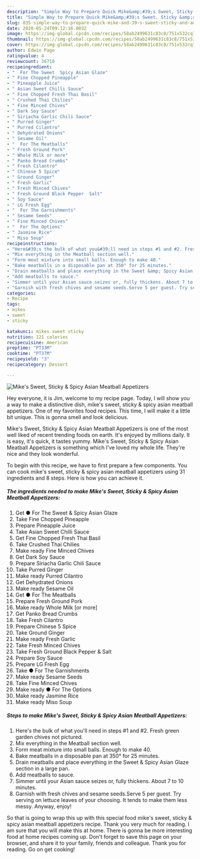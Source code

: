 ```yaml
---
description: "Simple Way to Prepare Quick Mike&amp;#39;s Sweet, Sticky &amp;amp; Spicy Asian Meatball Appetizers"
title: "Simple Way to Prepare Quick Mike&amp;#39;s Sweet, Sticky &amp;amp; Spicy Asian Meatball Appetizers"
slug: 835-simple-way-to-prepare-quick-mike-and-39-s-sweet-sticky-and-amp-spicy-asian-meatball-appetizers
date: 2020-05-24T09:12:16.003Z
image: https://img-global.cpcdn.com/recipes/58ab2499631c83c8/751x532cq70/mikes-sweet-sticky-spicy-asian-meatball-appetizers-recipe-main-photo.jpg
thumbnail: https://img-global.cpcdn.com/recipes/58ab2499631c83c8/751x532cq70/mikes-sweet-sticky-spicy-asian-meatball-appetizers-recipe-main-photo.jpg
cover: https://img-global.cpcdn.com/recipes/58ab2499631c83c8/751x532cq70/mikes-sweet-sticky-spicy-asian-meatball-appetizers-recipe-main-photo.jpg
author: Edwin Page
ratingvalue: 4
reviewcount: 36710
recipeingredient:
- "  For The Sweet  Spicy Asian Glaze"
- " Fine Chopped Pineapple"
- " Pineapple Juice"
- " Asian Sweet Chilli Sauce"
- " Fine Chopped Fresh Thai Basil"
- " Crushed Thai Chilies"
- " Fine Minced Chives"
- " Dark Soy Sauce"
- " Siriacha Garlic Chili Sauce"
- " Purred Ginger"
- " Purred Cilantro"
- " Dehydrated Onions"
- " Sesame Oil"
- "  For The Meatballs"
- " Fresh Ground Pork"
- " Whole Milk or more"
- " Panko Bread Crumbs"
- " Fresh Cilantro"
- " Chinese 5 Spice"
- " Ground Ginger"
- " Fresh Garlic"
- " Fresh Minced Chives"
- " Fresh Ground Black Pepper  Salt"
- " Soy Sauce"
- " LG Fresh Egg"
- "  For The Garnishments"
- " Sesame Seeds"
- " Fine Minced Chives"
- "  For The Options"
- " Jasmine Rice"
- " Miso Soup"
recipeinstructions:
- "Here&#39;s the bulk of what you&#39;ll need in steps #1 and #2. Fresh green garden chives not pictured."
- "Mix everything in the Meatball section well."
- "Form meat mixture into small balls. Enough to make 40."
- "Bake meatballs in a disposable pan at 350° for 25 minutes."
- "Drain meatballs and place everything in the Sweet &amp; Spicy Asian Glaze section in a large pan."
- "Add meatballs to sauce."
- "Simmer until your Asian sauce seizes or, fully thickens. About 7 to 10 minutes."
- "Garnish with fresh chives and sesame seeds.Serve 5 per guest. Try serving on lettuce leaves of your choosing. It tends to make them less messy. Anyway, enjoy!"
categories:
- Recipe
tags:
- mikes
- sweet
- sticky

katakunci: mikes sweet sticky 
nutrition: 121 calories
recipecuisine: American
preptime: "PT33M"
cooktime: "PT37M"
recipeyield: "3"
recipecategory: Dessert

---
```



![Mike&#39;s Sweet, Sticky &amp; Spicy Asian Meatball Appetizers](https://img-global.cpcdn.com/recipes/58ab2499631c83c8/751x532cq70/mikes-sweet-sticky-spicy-asian-meatball-appetizers-recipe-main-photo.jpg)

Hey everyone, it is Jim, welcome to my recipe page. Today, I will show you a way to make a distinctive dish, mike&#39;s sweet, sticky &amp; spicy asian meatball appetizers. One of my favorites food recipes. This time, I will make it a little bit unique. This is gonna smell and look delicious.

Mike&#39;s Sweet, Sticky &amp; Spicy Asian Meatball Appetizers is one of the most well liked of recent trending foods on earth. It's enjoyed by millions daily. It is easy, it's quick, it tastes yummy. Mike&#39;s Sweet, Sticky &amp; Spicy Asian Meatball Appetizers is something which I've loved my whole life. They're nice and they look wonderful.




To begin with this recipe, we have to first prepare a few components. You can cook mike&#39;s sweet, sticky &amp; spicy asian meatball appetizers using 31 ingredients and 8 steps. Here is how you can achieve it.

<!--inarticleads1-->

##### The ingredients needed to make Mike&#39;s Sweet, Sticky &amp; Spicy Asian Meatball Appetizers:

1. Get  ● For The Sweet &amp; Spicy Asian Glaze
1. Take  Fine Chopped Pineapple
1. Prepare  Pineapple Juice
1. Take  Asian Sweet Chilli Sauce
1. Get  Fine Chopped Fresh Thai Basil
1. Take  Crushed Thai Chilies
1. Make ready  Fine Minced Chives
1. Get  Dark Soy Sauce
1. Prepare  Siriacha Garlic Chili Sauce
1. Take  Purred Ginger
1. Make ready  Purred Cilantro
1. Get  Dehydrated Onions
1. Make ready  Sesame Oil
1. Get  ● For The Meatballs
1. Prepare  Fresh Ground Pork
1. Make ready  Whole Milk [or more]
1. Get  Panko Bread Crumbs
1. Take  Fresh Cilantro
1. Prepare  Chinese 5 Spice
1. Take  Ground Ginger
1. Make ready  Fresh Garlic
1. Take  Fresh Minced Chives
1. Take  Fresh Ground Black Pepper &amp; Salt
1. Prepare  Soy Sauce
1. Prepare  LG Fresh Egg
1. Take  ● For The Garnishments
1. Make ready  Sesame Seeds
1. Take  Fine Minced Chives
1. Make ready  ● For The Options
1. Make ready  Jasmine Rice
1. Make ready  Miso Soup




<!--inarticleads2-->

##### Steps to make Mike&#39;s Sweet, Sticky &amp; Spicy Asian Meatball Appetizers:

1. Here&#39;s the bulk of what you&#39;ll need in steps #1 and #2. Fresh green garden chives not pictured.
1. Mix everything in the Meatball section well.
1. Form meat mixture into small balls. Enough to make 40.
1. Bake meatballs in a disposable pan at 350° for 25 minutes.
1. Drain meatballs and place everything in the Sweet &amp; Spicy Asian Glaze section in a large pan.
1. Add meatballs to sauce.
1. Simmer until your Asian sauce seizes or, fully thickens. About 7 to 10 minutes.
1. Garnish with fresh chives and sesame seeds.Serve 5 per guest. Try serving on lettuce leaves of your choosing. It tends to make them less messy. Anyway, enjoy!




So that is going to wrap this up with this special food mike&#39;s sweet, sticky &amp; spicy asian meatball appetizers recipe. Thank you very much for reading. I am sure that you will make this at home. There is gonna be more interesting food at home recipes coming up. Don't forget to save this page on your browser, and share it to your family, friends and colleague. Thank you for reading. Go on get cooking!
